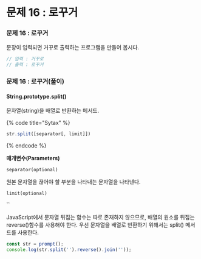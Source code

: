 # 문제 16 : 로꾸거

### 문제 16 : 로꾸거

문장이 입력되면 거꾸로 출력하는 프로그램을 만들어 봅시다.

```javascript
// 입력 : 거꾸로
// 출력 : 로꾸거
```

### 문제 16 : 로꾸거\(풀이\)

#### String.prototype.split\(\)

문자열\(string\)을 배열로 반환하는 메서드.

{% code title="Sytax" %}
```javascript
str.split([separator[, limit]])
```
{% endcode %}

**매개변수\(Parameters\)**

`separator(optional)`

원본 문자열을 끊어야 할 부분을 나타내는 문자열을 나타낸다.

`limit(optional)`

\`\`



 JavaScript에서 문자열 뒤집는 함수는 따로 존재하지 않으므로, 배열의 원소를 뒤집는 reverse\(\)함수를 사용해야 한다. 우선 문자열을 배열로 반환하기 위해서는 split\(\) 메서드를 사용한다.

```javascript
const str = prompt();
console.log(str.split('').reverse().join(''));
```

